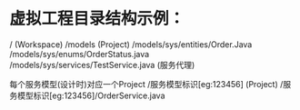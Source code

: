# 虚拟工程目录结构示例：

/ (Workspace)
/models (Project)
/models/sys/entities/Order.Java
/models/sys/enums/OrderStatus.java
/models/sys/services/TestService.java (服务代理)

每个服务模型(设计时)对应一个Project
/服务模型标识[eg:123456] (Project)
/服务模型标识[eg:123456]/OrderService.java
